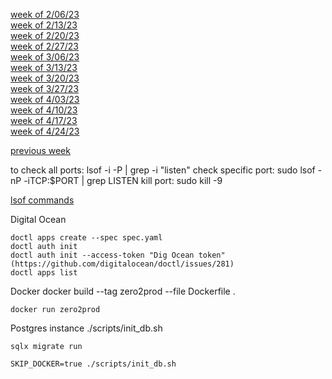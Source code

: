 [week of 2/06/23](/Rust/week_of_2_06_23.md)<br>
[week of 2/13/23](/Rust/week_of_2_13_23.md)<br>
[week of 2/20/23](/Rust/week_of_2_20_23.md)<br>
[week of 2/27/23](/Rust/week_of_2_27_23.md)<br> 
[week of 3/06/23](/Rust/week_of_3_06_23.md)<br> 
[week of 3/13/23](/Rust/week_of_3_13_23.md)<br> 
[week of 3/20/23](/Rust/week_of_3_20_23.md)<br> 
[week of 3/27/23](/Rust/week_of_3_27_23.md)<br> 
[week of 4/03/23](/Rust/week_of_4_03_23.md)<br> 
[week of 4/10/23](/Rust/week_of_4_10_23.md)<br> 
[week of 4/17/23](/Rust/week_of_4_17_23.md)<br> 
[week of 4/24/23](/Rust/week_of_4_24_23.md)<br> 

[previous week](/React/template_files.md)

to check all ports: lsof -i -P | grep -i "listen"
check specific port: sudo lsof -nP -iTCP:$PORT | grep LISTEN
kill port: sudo kill -9 <PID>

[lsof commands](https://phoenixnap.com/kb/lsof-command)

Digital Ocean

    doctl apps create --spec spec.yaml
    doctl auth init
    doctl auth init --access-token "Dig Ocean token" (https://github.com/digitalocean/doctl/issues/281)
    doctl apps list


Docker
    docker build --tag zero2prod --file Dockerfile .

    docker run zero2prod
    
Postgres instance
    ./scripts/init_db.sh

    sqlx migrate run

    SKIP_DOCKER=true ./scripts/init_db.sh

